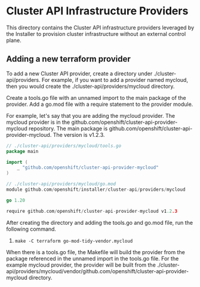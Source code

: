 # Cluster API Infrastructure Providers

This directory contains the Cluster API infrastructure providers leveraged
by the Installer to provision cluster infrastructure without an external
control plane.

## Adding a new terraform provider

To add a new Cluster API provider, create a directory under ./cluster-api/providers. For example, if you want to add a
provider named mycloud, then you would create the ./cluster-api/providers/mycloud directory.

Create a tools.go file with an unnamed import to the main package of the provider. 
Add a go.mod file with a require statement to the provider module.

For example, let's say that you are adding the mycloud provider. The mycloud provider is in the
github.com/openshift/cluster-api-provider-mycloud repository. The main package is
github.com/openshift/cluster-api-provider-mycloud. The version is v1.2.3.

```go
// ./cluster-api/providers/mycloud/tools.go
package main

import (
	_ "github.com/openshift/cluster-api-provider-mycloud"
)
```

```go
// ./cluster-api/providers/mycloud/go.mod
module github.com/openshift/installer/cluster-api/providers/mycloud

go 1.20

require github.com/openshift/cluster-api-provider-mycloud v1.2.3
```

After creating the directory and adding the tools.go and go.mod file, run the following command.
1. `make -C terraform go-mod-tidy-vendor.mycloud`

When there is a tools.go file, the Makefile will build the provider from the package referenced in the unnamed
import in the tools.go file. For the example mycloud provider, the provider will be built from the
./cluster-api/providers/mycloud/vendor/github.com/openshift/cluster-api-provider-mycloud directory.
